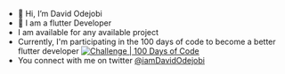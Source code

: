 - 👋 Hi, I’m David Odejobi
- 🌱 I am a flutter Developer
- I am available for any available project
- Currently, I'm participating in the 100 days of code to become a better flutter developer [![Challenge | 100 Days of Code](https://img.shields.io/static/v1?label=Challenge&labelColor=384357&message=100%20Days%20of%20Code&color=00b4ee&style=for-the-badge&link=https://www.100daysofcode.com)](https://www.100daysofcode.com)
- You connect with me on twitter [@iamDavidOdejobi](https://twitter.com/david_odejobi)
